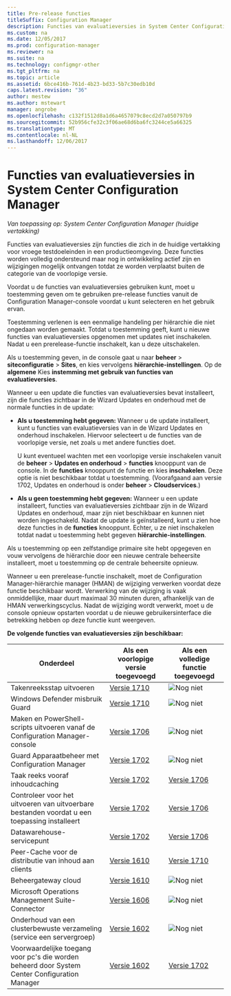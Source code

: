 ```yaml
---
title: Pre-release functies
titleSuffix: Configuration Manager
description: Functies van evaluatieversies in System Center Configuration Manager
ms.custom: na
ms.date: 12/05/2017
ms.prod: configuration-manager
ms.reviewer: na
ms.suite: na
ms.technology: configmgr-other
ms.tgt_pltfrm: na
ms.topic: article
ms.assetid: 6bce416b-761d-4b23-bd33-5b7c30edb10d
caps.latest.revision: "36"
author: mestew
ms.author: mstewart
manager: angrobe
ms.openlocfilehash: c132f1512d8a1d6a4657079c8ecd2d7a050797b9
ms.sourcegitcommit: 52b956cfe32c3f06ae68d6ba6fc3244ce5a66325
ms.translationtype: MT
ms.contentlocale: nl-NL
ms.lasthandoff: 12/06/2017
---
```

# <a name="pre-release-features-in-system-center-configuration-manager"></a>Functies van evaluatieversies in System Center Configuration Manager
*Van toepassing op: System Center Configuration Manager (huidige vertakking)*

Functies van evaluatieversies zijn functies die zich in de huidige vertakking voor vroege testdoeleinden in een productieomgeving. Deze functies worden volledig ondersteund maar nog in ontwikkeling actief zijn en wijzigingen mogelijk ontvangen totdat ze worden verplaatst buiten de categorie van de voorlopige versie.

 Voordat u de functies van evaluatieversies gebruiken kunt, moet u toestemming geven om te gebruiken pre-release functies vanuit de Configuration Manager-console voordat u kunt selecteren en het gebruik ervan.  

Toestemming verlenen is een eenmalige handeling per hiërarchie die niet ongedaan worden gemaakt. Totdat u toestemming geeft, kunt u nieuwe functies van evaluatieversies opgenomen met updates niet inschakelen. Nadat u een prerelease-functie inschakelt, kan u deze uitschakelen.

Als u toestemming geven, in de console gaat u naar **beheer** > **siteconfiguratie** > **Sites**, en kies vervolgens **hiërarchie-instellingen**. Op de **algemene** Kies **instemming met gebruik van functies van evaluatieversies**.

Wanneer u een update die functies van evaluatieversies bevat installeert, zijn die functies zichtbaar in de Wizard Updates en onderhoud met de normale functies in de update:
  - **Als u toestemming hebt gegeven:** Wanneer u de update installeert, kunt u functies van evaluatieversies van in de Wizard Updates en onderhoud inschakelen. Hiervoor selecteert u de functies van de voorlopige versie, net zoals u met andere functies doet.     

    U kunt eventueel wachten met een voorlopige versie inschakelen vanuit de **beheer** > **Updates en onderhoud** > **functies** knooppunt van de console. In de **functies** knooppunt de functie en kies **inschakelen**. Deze optie is niet beschikbaar totdat u toestemming. (Voorafgaand aan versie 1702, Updates en onderhoud is onder **beheer** > **Cloudservices**.)
  -   **Als u geen toestemming hebt gegeven:** Wanneer u een update installeert, functies van evaluatieversies zichtbaar zijn in de Wizard Updates en onderhoud, maar zijn niet beschikbaar en kunnen niet worden ingeschakeld. Nadat de update is geïnstalleerd, kunt u zien hoe deze functies in de **functies** knooppunt. Echter, u ze niet inschakelen totdat nadat u toestemming hebt gegeven **hiërarchie-instellingen**.

Als u toestemming op een zelfstandige primaire site hebt opgegeven en vouw vervolgens de hiërarchie door een nieuwe centrale beheersite installeert, moet u toestemming op de centrale beheersite opnieuw.

 Wanneer u een prerelease-functie inschakelt, moet de Configuration Manager-hiërarchie manager (HMAN) de wijziging verwerken voordat deze functie beschikbaar wordt. Verwerking van de wijziging is vaak onmiddellijke, maar duurt maximaal 30 minuten duren, afhankelijk van de HMAN verwerkingscyclus. Nadat de wijziging wordt verwerkt, moet u de console opnieuw opstarten voordat u de nieuwe gebruikersinterface die betrekking hebben op deze functie kunt weergeven.

**De volgende functies van evaluatieversies zijn beschikbaar:**

 |Onderdeel          |Als een voorlopige versie toegevoegd | Als een volledige functie toegevoegd|  
|------------------|---------------------|---------------------|
| Takenreeksstap uitvoeren<!-- 1261338 --> |  [Versie 1710](/sccm/osd/understand/task-sequence-steps#child-task-sequence) |![Nog niet](media/83c5d168-8faf-4e8e-920b-528e3c43ffd4.gif)|
| Windows Defender misbruik Guard<!-- 1355468 --> |  [Versie 1710](/sccm/protect/deploy-use/create-deploy-exploit-guard-policy) |![Nog niet](media/83c5d168-8faf-4e8e-920b-528e3c43ffd4.gif)|
| Maken en PowerShell-scripts uitvoeren vanaf de Configuration Manager-console<!-- 1236459 --> |  [Versie 1706](/sccm/apps/deploy-use/create-deploy-scripts)|![Nog niet](media/83c5d168-8faf-4e8e-920b-528e3c43ffd4.gif)|
| Guard Apparaatbeheer met Configuration Manager<!-- 1319346 --> |  [Versie 1702](/sccm/protect/deploy-use/use-device-guard-with-configuration-manager)|![Nog niet](media/83c5d168-8faf-4e8e-920b-528e3c43ffd4.gif)|
| Taak reeks vooraf inhoudcaching<!-- 1021244 --> |  [Versie 1702](/sccm/osd/deploy-use/create-a-task-sequence-to-upgrade-an-operating-system#configure-pre-cache-content) | [Versie 1706](/sccm/osd/deploy-use/create-a-task-sequence-to-upgrade-an-operating-system#configure-pre-cache-content)|
| Controleer voor het uitvoeren van uitvoerbare bestanden voordat u een toepassing installeert<!-- 1284624 --> |   [Versie 1702](/sccm/apps/deploy-use/deploy-applications#how-to-check-for-running-executable-files-before-installing-an-application) |[Versie 1706](/sccm/apps/deploy-use/deploy-applications#how-to-check-for-running-executable-files-before-installing-an-application)|
| Datawarehouse-servicepunt<!-- 1277922 --> |  [Versie 1702](/sccm/core/servers/manage/data-warehouse) |[Versie 1706](/sccm/core/servers/manage/data-warehouse)|
| Peer-Cache voor de distributie van inhoud aan clients<!-- 1101436 --> |  [Versie 1610](/sccm/core/plan-design/hierarchy/client-peer-cache) | [Versie 1710](/sccm/core/plan-design/hierarchy/client-peer-cache)|
| Beheergateway cloud<!-- 1101764 --> |  [Versie 1610](/sccm/core/clients/manage/plan-cloud-management-gateway) |![Nog niet](media/83c5d168-8faf-4e8e-920b-528e3c43ffd4.gif)|
| Microsoft Operations Management Suite-Connector<!-- 1236739 --> | [Versie 1606](../../../core/clients/manage/sync-data-microsoft-operations-management-suite.md) |![Nog niet](media/83c5d168-8faf-4e8e-920b-528e3c43ffd4.gif)|
| Onderhoud van een clusterbewuste verzameling (service een servergroep)<!-- 1081776 --> | [Versie 1602](../../../core/get-started/capabilities-in-technical-preview-1605.md#BKMK_ServerGroups)|![Nog niet](media/83c5d168-8faf-4e8e-920b-528e3c43ffd4.gif)|
| Voorwaardelijke toegang voor pc's die worden beheerd door System Center Configuration Manager<!--  --> | [Versie 1602](../../../protect/deploy-use/manage-access-to-o365-services-for-pcs-managed-by-sccm.md)     | [Versie 1702](/sccm/mdm/deploy-use/manage-access-to-services)                     |
